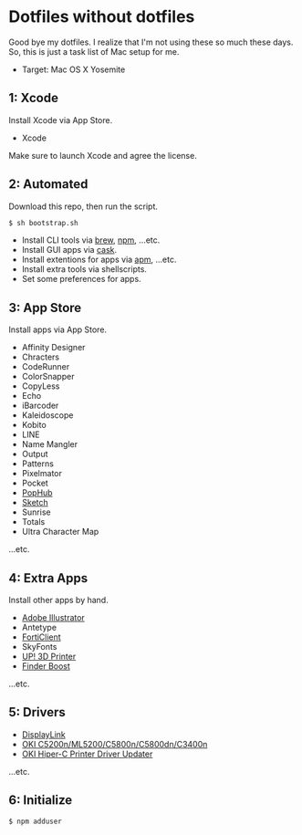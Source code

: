 # Dotfiles without dotfiles

Good bye my dotfiles. I realize that I'm not using these so much these days. So, this is just a task list of Mac setup for me.

- Target: Mac OS X Yosemite

## 1: Xcode

Install Xcode via App Store.

- Xcode

Make sure to launch Xcode and agree the license.

## 2: Automated

Download this repo, then run the script.

```bash
$ sh bootstrap.sh
```

- Install CLI tools via [brew](http://brew.sh/), [npm](https://www.npmjs.com/), ...etc.
- Install GUI apps via [cask](http://caskroom.io/).
- Install extentions for apps via [apm](https://atom.io/packages), ...etc.
- Install extra tools via shellscripts.
- Set some preferences for apps.

## 3: App Store

Install apps via App Store.

- Affinity Designer
- Chracters
- CodeRunner
- ColorSnapper
- CopyLess
- Echo
- iBarcoder
- Kaleidoscope
- Kobito
- LINE
- Name Mangler
- Output
- Patterns
- Pixelmator
- Pocket
- [PopHub](http://questbe.at/pophub/)
- [Sketch](http://bohemiancoding.com/sketch/)
- Sunrise
- Totals
- Ultra Character Map

...etc.

## 4: Extra Apps

Install other apps by hand.

- [Adobe Illustrator](http://helpx.adobe.com/x-productkb/policy-pricing/cs6-product-downloads.html)
- Antetype
- [FortiClient](http://forticlient.com/downloads/FortiClient_Installer.dmg)
- SkyFonts
- [UP! 3D Printer](http://www.pp3dp.com/index.php?option=com_jdownloads&Itemid=90&view=viewdownload&catid=1&cid=52)
- [Finder Boost](http://hobbyistsoftware.com/finderBoost)

...etc.

## 5: Drivers

- [DisplayLink](http://www.displaylink.com/support/sla.php?fileid=134)
- [OKI C5200n/ML5200/C5800n/C5800dn/C3400n](http://www5.okidata.co.jp/JSHIS163.nsf/SearchView/2AE1ED4BC9E2000E49257ACC0029843D?OpenDocument&charset=Shift_JIS)
- [OKI Hiper-C Printer Driver Updater](http://www5.okidata.co.jp/JSHIS163.nsf/SearchView/995B7723C12D0D9449257D9600002487?OpenDocument&charset=Shift_JIS)

...etc.

## 6: Initialize

```bash
$ npm adduser
```
